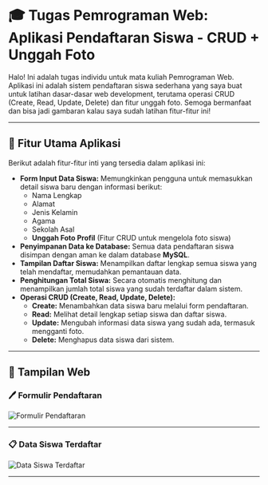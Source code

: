 # 🎓 Tugas Pemrograman Web: Aplikasi Pendaftaran Siswa - CRUD + Unggah Foto
Halo! Ini adalah tugas individu untuk mata kuliah Pemrograman Web. Aplikasi ini adalah sistem pendaftaran siswa sederhana yang saya buat untuk latihan dasar-dasar web development, terutama operasi CRUD (Create, Read, Update, Delete) dan fitur unggah foto. Semoga bermanfaat dan bisa jadi gambaran kalau saya sudah latihan fitur-fitur ini!

---

## 🚀 Fitur Utama Aplikasi
Berikut adalah fitur-fitur inti yang tersedia dalam aplikasi ini:

* **Form Input Data Siswa:** Memungkinkan pengguna untuk memasukkan detail siswa baru dengan informasi berikut:
    * Nama Lengkap
    * Alamat
    * Jenis Kelamin
    * Agama
    * Sekolah Asal
    * **Unggah Foto Profil** (Fitur CRUD untuk mengelola foto siswa)
* **Penyimpanan Data ke Database:** Semua data pendaftaran siswa disimpan dengan aman ke dalam database **MySQL**.
* **Tampilan Daftar Siswa:** Menampilkan daftar lengkap semua siswa yang telah mendaftar, memudahkan pemantauan data.
* **Penghitungan Total Siswa:** Secara otomatis menghitung dan menampilkan jumlah total siswa yang sudah terdaftar dalam sistem.
* **Operasi CRUD (Create, Read, Update, Delete):**
    * **Create:** Menambahkan data siswa baru melalui form pendaftaran.
    * **Read:** Melihat detail lengkap setiap siswa dan daftar siswa.
    * **Update:** Mengubah informasi data siswa yang sudah ada, termasuk mengganti foto.
    * **Delete:** Menghapus data siswa dari sistem.


---

## 📸 Tampilan Web

### 🖊️ Formulir Pendaftaran

![Formulir Pendaftaran](https://github.com/user-attachments/assets/73536d81-6209-4da0-93c4-a1305bdc7a96)


---

### 📋 Data Siswa Terdaftar

![Data Siswa Terdaftar](https://github.com/user-attachments/assets/d0c3764f-cd4e-47f0-89ad-753497cfb84a)


---

